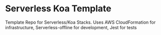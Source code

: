 # Serverless Koa Template

Template Repo for Serverless/Koa Stacks. Uses AWS CloudFormation for infrastructure, Serverless-offline for development, Jest for tests
